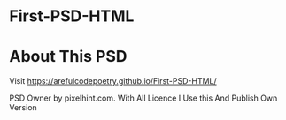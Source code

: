 # First-PSD-HTML
# About This PSD  
 Visit https://arefulcodepoetry.github.io/First-PSD-HTML/
 
 
  PSD Owner by pixelhint.com.
  With All Licence I Use this And Publish Own Version
